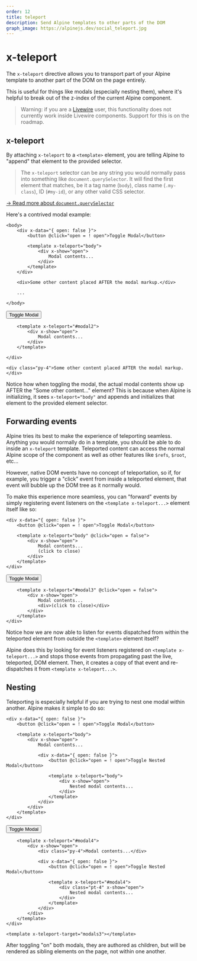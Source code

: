 ```yaml
---
order: 12
title: teleport
description: Send Alpine templates to other parts of the DOM
graph_image: https://alpinejs.dev/social_teleport.jpg
---
```


# x-teleport

The `x-teleport` directive allows you to transport part of your Alpine template to another part of the DOM on the page entirely.

This is useful for things like modals (especially nesting them), where it's helpful to break out of the z-index of the current Alpine component.

> Warning: if you are a [Livewire](https://laravel-livewire.com) user, this functionality does not currently work inside Livewire components. Support for this is on the roadmap.

<a name="x-teleport"></a>
## x-teleport

By attaching `x-teleport` to a `<template>` element, you are telling Alpine to "append" that element to the provided selector.

> The `x-teleport` selector can be any string you would normally pass into something like `document.querySelector`. It will find the first element that matches, be it a tag name (`body`), class name (`.my-class`), ID (`#my-id`), or any other valid CSS selector.

[→ Read more about `document.querySelector`](https://developer.mozilla.org/en-US/docs/Web/API/Document/querySelector)

Here's a contrived modal example:

```alpine
<body>
    <div x-data="{ open: false }">
        <button @click="open = ! open">Toggle Modal</button>

        <template x-teleport="body">
            <div x-show="open">
                Modal contents...
            </div>
        </template>
    </div>

    <div>Some other content placed AFTER the modal markup.</div>

    ...

</body>
```

<!-- START_VERBATIM -->
<div class="demo" x-ref="root" id="modal2">
    <div x-data="{ open: false }">
        <button @click="open = ! open">Toggle Modal</button>

        <template x-teleport="#modal2">
            <div x-show="open">
                Modal contents...
            </div>
        </template>

    </div>

    <div class="py-4">Some other content placed AFTER the modal markup.</div>
</div>
<!-- END_VERBATIM -->

Notice how when toggling the modal, the actual modal contents show up AFTER the "Some other content..." element? This is because when Alpine is initializing, it sees `x-teleport="body"` and appends and initializes that element to the provided element selector.

<a name="forwarding-events"></a>
## Forwarding events

Alpine tries its best to make the experience of teleporting seamless. Anything you would normally do in a template, you should be able to do inside an `x-teleport` template. Teleported content can access the normal Alpine scope of the component as well as other features like `$refs`, `$root`, etc...

However, native DOM events have no concept of teleportation, so if, for example, you trigger a "click" event from inside a teleported element, that event will bubble up the DOM tree as it normally would.

To make this experience more seamless, you can "forward" events by simply registering event listeners on the `<template x-teleport...>` element itself like so:

```alpine
<div x-data="{ open: false }">
    <button @click="open = ! open">Toggle Modal</button>

    <template x-teleport="body" @click="open = false">
        <div x-show="open">
            Modal contents...
            (click to close)
        </div>
    </template>
</div>
```

<!-- START_VERBATIM -->
<div class="demo" x-ref="root" id="modal3">
    <div x-data="{ open: false }">
        <button @click="open = ! open">Toggle Modal</button>

        <template x-teleport="#modal3" @click="open = false">
            <div x-show="open">
                Modal contents...
                <div>(click to close)</div>
            </div>
        </template>
    </div>
</div>
<!-- END_VERBATIM -->

Notice how we are now able to listen for events dispatched from within the teleported element from outside the `<template>` element itself?

Alpine does this by looking for event listeners registered on `<template x-teleport...>` and stops those events from propagating past the live, teleported, DOM element. Then, it creates a copy of that event and re-dispatches it from `<template x-teleport...>`.

<a name="nesting"></a>
## Nesting

Teleporting is especially helpful if you are trying to nest one modal within another. Alpine makes it simple to do so:

```alpine
<div x-data="{ open: false }">
    <button @click="open = ! open">Toggle Modal</button>

    <template x-teleport="body">
        <div x-show="open">
            Modal contents...

            <div x-data="{ open: false }">
                <button @click="open = ! open">Toggle Nested Modal</button>

                <template x-teleport="body">
                    <div x-show="open">
                        Nested modal contents...
                    </div>
                </template>
            </div>
        </div>
    </template>
</div>
```

<!-- START_VERBATIM -->
<div class="demo" x-ref="root" id="modal4">
    <div x-data="{ open: false }">
        <button @click="open = ! open">Toggle Modal</button>

        <template x-teleport="#modal4">
            <div x-show="open">
                <div class="py-4">Modal contents...</div>

                <div x-data="{ open: false }">
                    <button @click="open = ! open">Toggle Nested Modal</button>

                    <template x-teleport="#modal4">
                        <div class="pt-4" x-show="open">
                            Nested modal contents...
                        </div>
                    </template>
                </div>
            </div>
        </template>
    </div>

    <template x-teleport-target="modals3"></template>
</div>
<!-- END_VERBATIM -->

After toggling "on" both modals, they are authored as children, but will be rendered as sibling elements on the page, not within one another.
